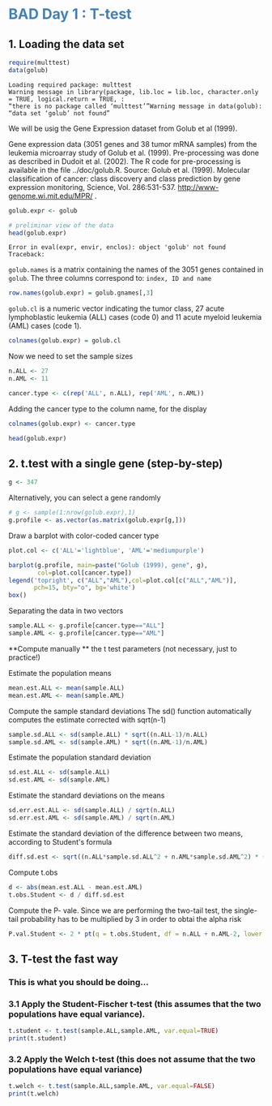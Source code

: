 
# <font color="#4682B4"> BAD Day 1 : T-test </font>



## 1. Loading the data set


```R
require(multtest)
data(golub)
```

    Loading required package: multtest
    Warning message in library(package, lib.loc = lib.loc, character.only = TRUE, logical.return = TRUE, :
    “there is no package called ‘multtest’”Warning message in data(golub):
    “data set ‘golub’ not found”

We will be usig the Gene Expression dataset from Golub et al (1999).

Gene expression data (3051 genes and 38 tumor mRNA samples) from the leukemia microarray study of Golub et al. (1999). Pre-processing was done as described in Dudoit et al. (2002). The R code for pre-processing is available in the file ../doc/golub.R.
Source: Golub et al. (1999). Molecular classification of cancer: class discovery and class prediction by gene expression monitoring, Science, Vol. 286:531-537. http://www-genome.wi.mit.edu/MPR/ .


```R
golub.expr <- golub

# preliminar view of the data
head(golub.expr)
```


    Error in eval(expr, envir, enclos): object 'golub' not found
    Traceback:



 `golub.names` is a matrix containing the names of the 3051 
 genes contained in `golub`. The three columns correspond to:
`index, ID and name`


```R
row.names(golub.expr) = golub.gnames[,3]
```

`golub.cl` is a numeric vector indicating the tumor class, 27 acute lymphoblastic leukemia (ALL) cases (code 0) and 11 acute myeloid leukemia (AML) cases (code 1).


```R
colnames(golub.expr) = golub.cl
```

Now we need to set the sample sizes


```R
n.ALL <- 27
n.AML <- 11

cancer.type <- c(rep('ALL', n.ALL), rep('AML', n.AML))
```

Adding the cancer type to the column name, for the display


```R
colnames(golub.expr) <- cancer.type
```


```R
head(golub.expr)
```

## 2. t.test with a single gene (step-by-step)


```R
g <- 347
```

Alternatively, you can select a gene randomly


```R
# g <- sample(1:nrow(golub.expr),1)
g.profile <- as.vector(as.matrix(golub.expr[g,]))
```

Draw a barplot with color-coded cancer type


```R
plot.col <- c('ALL'='lightblue', 'AML'='mediumpurple')

barplot(g.profile, main=paste("Golub (1999), gene", g), 
        col=plot.col[cancer.type])
legend('topright', c("ALL","AML"),col=plot.col[c("ALL","AML")],
       pch=15, bty="o", bg='white')
box()
```

Separating the data in two vectors


```R
sample.ALL <- g.profile[cancer.type=="ALL"]
sample.AML <- g.profile[cancer.type=="AML"]
```

**Compute manually ** the t test parameters (not necessary, just to practice!)

Estimate the population means


```R
mean.est.ALL <- mean(sample.ALL)
mean.est.AML <- mean(sample.AML)
```

Compute the sample standard deviations 
The sd() function automatically computes the estimate corrected with sqrt(n-1)


```R
sample.sd.ALL <- sd(sample.ALL) * sqrt((n.ALL-1)/n.ALL)
sample.sd.AML <- sd(sample.AML) * sqrt((n.AML-1)/n.AML)
```

Estimate the population standard deviation



```R
sd.est.ALL <- sd(sample.ALL)
sd.est.AML <- sd(sample.AML)
```

Estimate the standard deviations on the means


```R
sd.err.est.ALL <- sd(sample.ALL) / sqrt(n.ALL)
sd.err.est.AML <- sd(sample.AML) / sqrt(n.AML)
```

Estimate the standard deviation of the difference between two means, according to Student's formula


```R
diff.sd.est <- sqrt((n.ALL*sample.sd.ALL^2 + n.AML*sample.sd.AML^2) * (1/n.ALL + 1/n.AML) /(n.ALL+n.AML-2))
```

Compute t.obs


```R
d <- abs(mean.est.ALL - mean.est.AML)
t.obs.Student <- d / diff.sd.est
```

Compute the P- vale.
Since we are performing the two-tail test, the single-tail probability has to be multiplied by 3 in order to obtai the alpha risk


```R
P.val.Student <- 2 * pt(q = t.obs.Student, df = n.ALL + n.AML-2, lower.tail = F)
```

## 3. T-test the fast way

### This is what you should be doing... 

### 3.1 Apply the Student-Fischer t-test (this assumes that the two populations have equal variance).


```R
t.student <- t.test(sample.ALL,sample.AML, var.equal=TRUE)
print(t.student)
```

### 3.2 Apply the Welch t-test (this does not assume that the two populations have equal variance)


```R
t.welch <- t.test(sample.ALL,sample.AML, var.equal=FALSE)
print(t.welch) 
```
